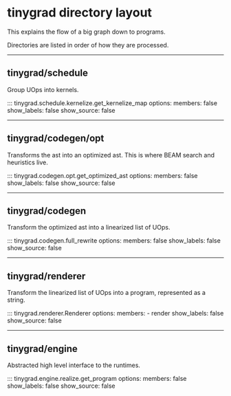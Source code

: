 # tinygrad directory layout

This explains the flow of a big graph down to programs.

Directories are listed in order of how they are processed.

---

## tinygrad/schedule

Group UOps into kernels.

::: tinygrad.schedule.kernelize.get_kernelize_map
    options:
        members: false
        show_labels: false
        show_source: false

---

## tinygrad/codegen/opt

Transforms the ast into an optimized ast. This is where BEAM search and heuristics live.

::: tinygrad.codegen.opt.get_optimized_ast
    options:
        members: false
        show_labels: false
        show_source: false

---

## tinygrad/codegen

Transform the optimized ast into a linearized list of UOps.

::: tinygrad.codegen.full_rewrite
    options:
        members: false
        show_labels: false
        show_source: false

---

## tinygrad/renderer

Transform the linearized list of UOps into a program, represented as a string.

::: tinygrad.renderer.Renderer
    options:
        members:
            - render
        show_labels: false
        show_source: false

---

## tinygrad/engine

Abstracted high level interface to the runtimes.

::: tinygrad.engine.realize.get_program
    options:
        members: false
        show_labels: false
        show_source: false
